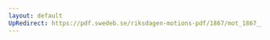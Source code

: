 ```yaml
---
layout: default
UpRedirect: https://pdf.swedeb.se/riksdagen-motions-pdf/1867/mot_1867__ak__00207.pdf
---
```

